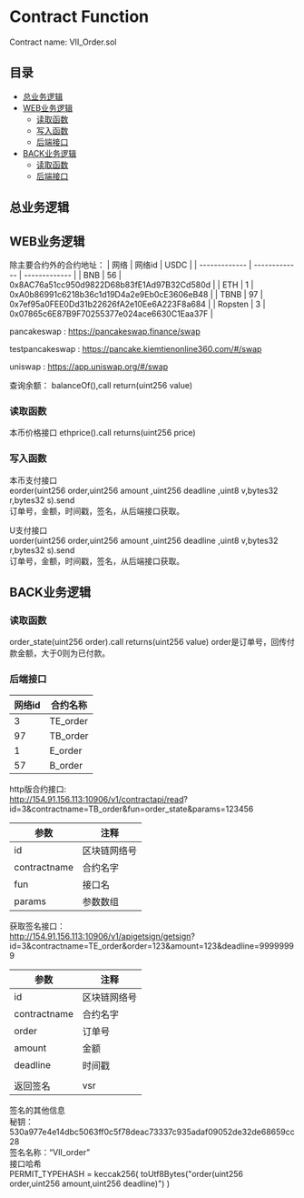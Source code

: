 # Contract Function
Contract name: VII_Order.sol
## 目录
* [总业务逻辑](#总业务逻辑)
* [WEB业务逻辑](#WEB业务逻辑)
    * [读取函数](#读取函数)
    * [写入函数](#写入函数)
    * [后端接口](#后端接口)
* [BACK业务逻辑](#BACK业务逻辑)
    * [读取函数](#读取函数)
    * [后端接口](#后端接口)

## 总业务逻辑
## WEB业务逻辑
除主要合约外的合约地址：
|   网络    | 网络id | USDC |
|   -------------   |   -------------   |   -------------   |
|   BNB | 56        |   0x8AC76a51cc950d9822D68b83fE1Ad97B32Cd580d    |
|   ETH |   1       |   0xA0b86991c6218b36c1d19D4a2e9Eb0cE3606eB48    |
|   TBNB |   97     |   0x7ef95a0FEE0Dd31b22626fA2e10Ee6A223F8a684    |
|   Ropsten |   3     |   0x07865c6E87B9F70255377e024ace6630C1Eaa37F    |

pancakeswap : 
https://pancakeswap.finance/swap

testpancakeswap : 
https://pancake.kiemtienonline360.com/#/swap

uniswap : 
https://app.uniswap.org/#/swap

查询余额：
balanceOf(),call    return(uint256 value)


### 读取函数
本币价格接口
ethprice().call     returns(uint256 price)

### 写入函数
本币支付接口  
eorder(uint256 order,uint256 amount ,uint256 deadline ,uint8 v,bytes32 r,bytes32 s).send  
订单号，金额，时间戳，签名，从后端接口获取。

U支付接口  
uorder(uint256 order,uint256 amount ,uint256 deadline ,uint8 v,bytes32 r,bytes32 s).send  
订单号，金额，时间戳，签名，从后端接口获取。



## BACK业务逻辑

### 读取函数
order_state(uint256 order).call     returns(uint256 value)
order是订单号，回传付款金额，大于0则为已付款。


### 后端接口

| 网络id | 合约名称 |
| ------------- | ------------- |
|       3        |       TE_order        |
|       97        |      TB_order         |
|       1        |       E_order        |
|       57        |      B_order         |

http版合约接口:  
http://154.91.156.113:10906/v1/contractapi/read?  
id=3&contractname=TB_order&fun=order_state&params=123456  



| 参数 | 注释 |
| ------------- | ------------- |
|       id        |       区块链网络号        |
|       contractname        |       合约名字        |
|       fun        |       接口名        |
|       params        |       参数数组        |


获取签名接口：  
http://154.91.156.113:10906/v1/apigetsign/getsign?  
id=3&contractname=TE_order&order=123&amount=123&deadline=99999999

| 参数 | 注释 |
| ------------- | ------------- |
|       id        |       区块链网络号        |
|       contractname        |       合约名字        |
|       order        |       订单号        |
|       amount        |       金额        |
|       deadline        |       时间戳        |
|               |               |
|       返回签名        |       vsr        |




签名的其他信息  
秘钥：530a977e4e14dbc5063ff0c5f78deac73337c935adaf09052de32de68659cc28  
签名名称：“VII_order”  
接口哈希  
PERMIT_TYPEHASH = keccak256(
  toUtf8Bytes("order(uint256 order,uint256 amount,uint256 deadline)")
)